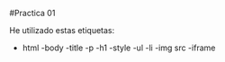 #Practica 01

He utilizado estas etiquetas:

* html
-body
-title
-p
-h1
-style
-ul
-li
-img src
-iframe
